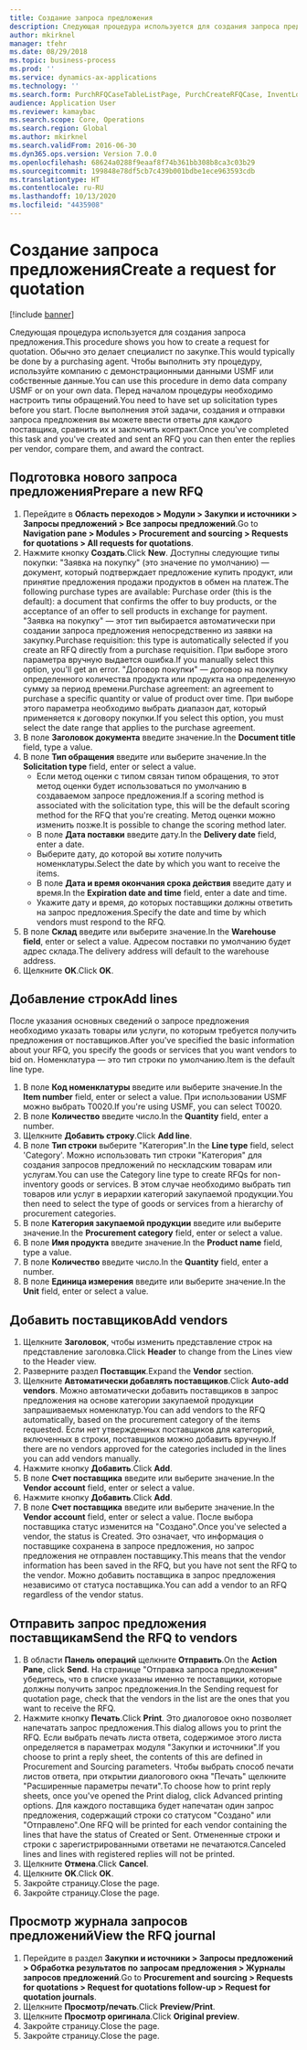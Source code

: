 ```yaml
---
title: Создание запроса предложения
description: Следующая процедура используется для создания запроса предложения.
author: mkirknel
manager: tfehr
ms.date: 08/29/2018
ms.topic: business-process
ms.prod: ''
ms.service: dynamics-ax-applications
ms.technology: ''
ms.search.form: PurchRFQCaseTableListPage, PurchCreateRFQCase, InventLocationIdLookup, PurchRFQCaseTable, InventItemIdLookupSimple, EcoResCategorySingleLookup, UnitOfMeasureLookup, PurchRFQEditLines, PurchRFQEditLinesPrintOptions, VendRFQJournal, SrsReportViewerForm
audience: Application User
ms.reviewer: kamaybac
ms.search.scope: Core, Operations
ms.search.region: Global
ms.author: mkirknel
ms.search.validFrom: 2016-06-30
ms.dyn365.ops.version: Version 7.0.0
ms.openlocfilehash: 68624a0288f9eaaf8f74b361bb308b8ca3c03b29
ms.sourcegitcommit: 199848e78df5cb7c439b001bdbe1ece963593cdb
ms.translationtype: HT
ms.contentlocale: ru-RU
ms.lasthandoff: 10/13/2020
ms.locfileid: "4435908"
---
```

# <a name="create-a-request-for-quotation"></a><span data-ttu-id="25909-103">Создание запроса предложения</span><span class="sxs-lookup"><span data-stu-id="25909-103">Create a request for quotation</span></span>

[!include [banner](../../includes/banner.md)]

<span data-ttu-id="25909-104">Следующая процедура используется для создания запроса предложения.</span><span class="sxs-lookup"><span data-stu-id="25909-104">This procedure shows you how to create a request for quotation.</span></span> <span data-ttu-id="25909-105">Обычно это делает специалист по закупке.</span><span class="sxs-lookup"><span data-stu-id="25909-105">This would typically be done by a purchasing agent.</span></span> <span data-ttu-id="25909-106">Чтобы выполнить эту процедуру, используйте компанию с демонстрационными данными USMF или собственные данные.</span><span class="sxs-lookup"><span data-stu-id="25909-106">You can use this procedure in demo data company USMF or on your own data.</span></span> <span data-ttu-id="25909-107">Перед началом процедуры необходимо настроить типы обращений.</span><span class="sxs-lookup"><span data-stu-id="25909-107">You need to have set up solicitation types before you start.</span></span> <span data-ttu-id="25909-108">После выполнения этой задачи, создания и отправки запроса предложения вы можете ввести ответы для каждого поставщика, сравнить их и заключить контракт.</span><span class="sxs-lookup"><span data-stu-id="25909-108">Once you've completed this task and you've created and sent an RFQ you can then enter the replies per vendor, compare them, and award the contract.</span></span>


## <a name="prepare-a-new-rfq"></a><span data-ttu-id="25909-109">Подготовка нового запроса предложения</span><span class="sxs-lookup"><span data-stu-id="25909-109">Prepare a new RFQ</span></span>
1. <span data-ttu-id="25909-110">Перейдите в **Область переходов > Модули > Закупки и источники > Запросы предложений > Все запросы предложений**.</span><span class="sxs-lookup"><span data-stu-id="25909-110">Go to **Navigation pane > Modules > Procurement and sourcing > Requests for quotations > All requests for quotations**.</span></span>
2. <span data-ttu-id="25909-111">Нажмите кнопку **Создать**.</span><span class="sxs-lookup"><span data-stu-id="25909-111">Click **New**.</span></span>
    <span data-ttu-id="25909-112">Доступны следующие типы покупки: "Заявка на покупку" (это значение по умолчанию) — документ, который подтверждает предложение купить продукт, или принятие предложения продажи продуктов в обмен на платеж.</span><span class="sxs-lookup"><span data-stu-id="25909-112">The following purchase types are available: Purchase order (this is the default): a document that confirms the offer to buy products, or the acceptance of an offer to sell products in exchange for payment.</span></span> <span data-ttu-id="25909-113">"Заявка на покупку" — этот тип выбирается автоматически при создании запроса предложения непосредственно из заявки на закупку.</span><span class="sxs-lookup"><span data-stu-id="25909-113">Purchase requisition: this type is automatically selected if you create an RFQ directly from a purchase requisition.</span></span> <span data-ttu-id="25909-114">При выборе этого параметра вручную выдается ошибка.</span><span class="sxs-lookup"><span data-stu-id="25909-114">If you manually select this option, you'll get an error.</span></span> <span data-ttu-id="25909-115">"Договор покупки" — договор на покупку определенного количества продукта или продукта на определенную сумму за период времени.</span><span class="sxs-lookup"><span data-stu-id="25909-115">Purchase agreement: an agreement to purchase a specific quantity or value of product over time.</span></span> <span data-ttu-id="25909-116">При выборе этого параметра необходимо выбрать диапазон дат, который применяется к договору покупки.</span><span class="sxs-lookup"><span data-stu-id="25909-116">If you select this option, you must select the date range that applies to the purchase agreement.</span></span>  
3. <span data-ttu-id="25909-117">В поле **Заголовок документа** введите значение.</span><span class="sxs-lookup"><span data-stu-id="25909-117">In the **Document title** field, type a value.</span></span>
4. <span data-ttu-id="25909-118">В поле **Тип обращения** введите или выберите значение.</span><span class="sxs-lookup"><span data-stu-id="25909-118">In the **Solicitation type** field, enter or select a value.</span></span>
    + <span data-ttu-id="25909-119">Если метод оценки с типом связан типом обращения, то этот метод оценки будет использоваться по умолчанию в создаваемом запросе предложения.</span><span class="sxs-lookup"><span data-stu-id="25909-119">If a scoring method is associated with the solicitation type, this will be the default scoring method for the RFQ that you're creating.</span></span> <span data-ttu-id="25909-120">Метод оценки можно изменить позже.</span><span class="sxs-lookup"><span data-stu-id="25909-120">It is possible to change the scoring method later.</span></span>  
    + <span data-ttu-id="25909-121">В поле **Дата поставки** введите дату.</span><span class="sxs-lookup"><span data-stu-id="25909-121">In the **Delivery date** field, enter a date.</span></span>  
    + <span data-ttu-id="25909-122">Выберите дату, до которой вы хотите получить номенклатуры.</span><span class="sxs-lookup"><span data-stu-id="25909-122">Select the date by which you want to receive the items.</span></span>  
    + <span data-ttu-id="25909-123">В поле **Дата и время окончания срока действия** введите дату и время.</span><span class="sxs-lookup"><span data-stu-id="25909-123">In the **Expiration date and time** field, enter a date and time.</span></span>  
    + <span data-ttu-id="25909-124">Укажите дату и время, до которых поставщики должны ответить на запрос предложения.</span><span class="sxs-lookup"><span data-stu-id="25909-124">Specify the date and time by which vendors must respond to the RFQ.</span></span>  
5. <span data-ttu-id="25909-125">В поле **Склад** введите или выберите значение.</span><span class="sxs-lookup"><span data-stu-id="25909-125">In the **Warehouse field**, enter or select a value.</span></span> <span data-ttu-id="25909-126">Адресом поставки по умолчанию будет адрес склада.</span><span class="sxs-lookup"><span data-stu-id="25909-126">The delivery address will default to the warehouse address.</span></span>  
6. <span data-ttu-id="25909-127">Щелкните **OK**.</span><span class="sxs-lookup"><span data-stu-id="25909-127">Click **OK**.</span></span>

## <a name="add-lines"></a><span data-ttu-id="25909-128">Добавление строк</span><span class="sxs-lookup"><span data-stu-id="25909-128">Add lines</span></span>

<span data-ttu-id="25909-129">После указания основных сведений о запросе предложения необходимо указать товары или услуги, по которым требуется получить предложения от поставщиков.</span><span class="sxs-lookup"><span data-stu-id="25909-129">After you've specified the basic information about your RFQ, you specify the goods or services that you want vendors to bid on.</span></span> <span data-ttu-id="25909-130">Номенклатура — это тип строки по умолчанию.</span><span class="sxs-lookup"><span data-stu-id="25909-130">Item is the default line type.</span></span>

1. <span data-ttu-id="25909-131">В поле **Код номенклатуры** введите или выберите значение.</span><span class="sxs-lookup"><span data-stu-id="25909-131">In the **Item number** field, enter or select a value.</span></span> <span data-ttu-id="25909-132">При использовании USMF можно выбрать T0020.</span><span class="sxs-lookup"><span data-stu-id="25909-132">If you're using USMF, you can select T0020.</span></span>  
2. <span data-ttu-id="25909-133">В поле **Количество** введите число.</span><span class="sxs-lookup"><span data-stu-id="25909-133">In the **Quantity** field, enter a number.</span></span>
3. <span data-ttu-id="25909-134">Щелкните **Добавить строку**.</span><span class="sxs-lookup"><span data-stu-id="25909-134">Click **Add line**.</span></span>
4. <span data-ttu-id="25909-135">В поле **Тип строки** выберите "Категория".</span><span class="sxs-lookup"><span data-stu-id="25909-135">In the **Line type** field, select 'Category'.</span></span> <span data-ttu-id="25909-136">Можно использовать тип строки "Категория" для создания запросов предложений по нескладским товарам или услугам.</span><span class="sxs-lookup"><span data-stu-id="25909-136">You can use the Category line type to create RFQs for non-inventory goods or services.</span></span> <span data-ttu-id="25909-137">В этом случае необходимо выбрать тип товаров или услуг в иерархии категорий закупаемой продукции.</span><span class="sxs-lookup"><span data-stu-id="25909-137">You then need to select the type of goods or services from a hierarchy of procurement categories.</span></span>  
5. <span data-ttu-id="25909-138">В поле **Категория закупаемой продукции** введите или выберите значение.</span><span class="sxs-lookup"><span data-stu-id="25909-138">In the **Procurement category** field, enter or select a value.</span></span>
6. <span data-ttu-id="25909-139">В поле **Имя продукта** введите значение.</span><span class="sxs-lookup"><span data-stu-id="25909-139">In the **Product name** field, type a value.</span></span>
7. <span data-ttu-id="25909-140">В поле **Количество** введите число.</span><span class="sxs-lookup"><span data-stu-id="25909-140">In the **Quantity** field, enter a number.</span></span>
8. <span data-ttu-id="25909-141">В поле **Единица измерения** введите или выберите значение.</span><span class="sxs-lookup"><span data-stu-id="25909-141">In the **Unit** field, enter or select a value.</span></span>

## <a name="add-vendors"></a><span data-ttu-id="25909-142">Добавить поставщиков</span><span class="sxs-lookup"><span data-stu-id="25909-142">Add vendors</span></span>
1. <span data-ttu-id="25909-143">Щелкните **Заголовок**, чтобы изменить представление строк на представление заголовка.</span><span class="sxs-lookup"><span data-stu-id="25909-143">Click **Header** to change from the Lines view to the Header view.</span></span> 
2. <span data-ttu-id="25909-144">Разверните раздел **Поставщик**.</span><span class="sxs-lookup"><span data-stu-id="25909-144">Expand the **Vendor** section.</span></span>
3. <span data-ttu-id="25909-145">Щелкните **Автоматически добавлять поставщиков**.</span><span class="sxs-lookup"><span data-stu-id="25909-145">Click **Auto-add vendors**.</span></span> <span data-ttu-id="25909-146">Можно автоматически добавить поставщиков в запрос предложения на основе категории закупаемой продукции запрашиваемых номенклатур.</span><span class="sxs-lookup"><span data-stu-id="25909-146">You can add vendors to the RFQ automatically, based on the procurement category of the items requested.</span></span> <span data-ttu-id="25909-147">Если нет утвержденных поставщиков для категорий, включенных в строки, поставщиков можно добавить вручную.</span><span class="sxs-lookup"><span data-stu-id="25909-147">If there are no vendors approved for the categories included in the lines you can add vendors manually.</span></span>  
4. <span data-ttu-id="25909-148">Нажмите кнопку **Добавить**.</span><span class="sxs-lookup"><span data-stu-id="25909-148">Click **Add**.</span></span>
5. <span data-ttu-id="25909-149">В поле **Счет поставщика** введите или выберите значение.</span><span class="sxs-lookup"><span data-stu-id="25909-149">In the **Vendor account** field, enter or select a value.</span></span>
6. <span data-ttu-id="25909-150">Нажмите кнопку **Добавить**.</span><span class="sxs-lookup"><span data-stu-id="25909-150">Click **Add**.</span></span>
7. <span data-ttu-id="25909-151">В поле **Счет поставщика** введите или выберите значение.</span><span class="sxs-lookup"><span data-stu-id="25909-151">In the **Vendor account** field, enter or select a value.</span></span> <span data-ttu-id="25909-152">После выбора поставщика статус изменится на "Создано".</span><span class="sxs-lookup"><span data-stu-id="25909-152">Once you've selected a vendor, the status is Created.</span></span> <span data-ttu-id="25909-153">Это означает, что информация о поставщике сохранена в запросе предложения, но запрос предложения не отправлен поставщику.</span><span class="sxs-lookup"><span data-stu-id="25909-153">This means that the vendor information has been saved in the RFQ, but you have not sent the RFQ to the vendor.</span></span> <span data-ttu-id="25909-154">Можно добавить поставщика в запрос предложения независимо от статуса поставщика.</span><span class="sxs-lookup"><span data-stu-id="25909-154">You can add a vendor to an RFQ regardless of the vendor status.</span></span>  

## <a name="send-the-rfq-to-vendors"></a><span data-ttu-id="25909-155">Отправить запрос предложения поставщикам</span><span class="sxs-lookup"><span data-stu-id="25909-155">Send the RFQ to vendors</span></span>
1. <span data-ttu-id="25909-156">В области **Панель операций** щелкните **Отправить**.</span><span class="sxs-lookup"><span data-stu-id="25909-156">On the **Action Pane**, click **Send**.</span></span> <span data-ttu-id="25909-157">На странице "Отправка запроса предложения" убедитесь, что в списке указаны именно те поставщики, которые должны получить запрос предложения.</span><span class="sxs-lookup"><span data-stu-id="25909-157">In the Sending request for quotation page, check that the vendors in the list are the ones that you want to receive the RFQ.</span></span>  
2. <span data-ttu-id="25909-158">Нажмите кнопку **Печать**.</span><span class="sxs-lookup"><span data-stu-id="25909-158">Click **Print**.</span></span> <span data-ttu-id="25909-159">Это диалоговое окно позволяет напечатать запрос предложения.</span><span class="sxs-lookup"><span data-stu-id="25909-159">This dialog allows you to print the RFQ.</span></span> <span data-ttu-id="25909-160">Если выбрать печать листа ответа, содержимое этого листа определяется в параметрах модуля "Закупки и источники".</span><span class="sxs-lookup"><span data-stu-id="25909-160">If you choose to print a reply sheet, the contents of this are defined in Procurement and Sourcing parameters.</span></span> <span data-ttu-id="25909-161">Чтобы выбрать способ печати листов ответа, при открытии диалогового окна "Печать" щелкните "Расширенные параметры печати".</span><span class="sxs-lookup"><span data-stu-id="25909-161">To choose how to print reply sheets, once you've opened the Print dialog, click Advanced printing options.</span></span> <span data-ttu-id="25909-162">Для каждого поставщика будет напечатан один запрос предложения, содержащий строки со статусом "Создано" или "Отправлено".</span><span class="sxs-lookup"><span data-stu-id="25909-162">One RFQ will be printed for each vendor containing the lines that have the status of Created or Sent.</span></span> <span data-ttu-id="25909-163">Отмененные строки и строки с зарегистрированными ответами не печатаются.</span><span class="sxs-lookup"><span data-stu-id="25909-163">Canceled lines and lines with registered replies will not be printed.</span></span>   
3. <span data-ttu-id="25909-164">Щелкните **Отмена**.</span><span class="sxs-lookup"><span data-stu-id="25909-164">Click **Cancel**.</span></span>
4. <span data-ttu-id="25909-165">Щелкните **OK**.</span><span class="sxs-lookup"><span data-stu-id="25909-165">Click **OK**.</span></span>
5. <span data-ttu-id="25909-166">Закройте страницу.</span><span class="sxs-lookup"><span data-stu-id="25909-166">Close the page.</span></span>
6. <span data-ttu-id="25909-167">Закройте страницу.</span><span class="sxs-lookup"><span data-stu-id="25909-167">Close the page.</span></span>

## <a name="view-the-rfq-journal"></a><span data-ttu-id="25909-168">Просмотр журнала запросов предложений</span><span class="sxs-lookup"><span data-stu-id="25909-168">View the RFQ journal</span></span>
1. <span data-ttu-id="25909-169">Перейдите в раздел **Закупки и источники > Запросы предложений > Обработка результатов по запросам предложения > Журналы запросов предложений**.</span><span class="sxs-lookup"><span data-stu-id="25909-169">Go to **Procurement and sourcing > Requests for quotations > Request for quotations follow-up > Request for quotation journals**.</span></span>
2. <span data-ttu-id="25909-170">Щелкните **Просмотр/печать**.</span><span class="sxs-lookup"><span data-stu-id="25909-170">Click **Preview/Print**.</span></span>
3. <span data-ttu-id="25909-171">Щелкните **Просмотр оригинала**.</span><span class="sxs-lookup"><span data-stu-id="25909-171">Click **Original preview**.</span></span>
4. <span data-ttu-id="25909-172">Закройте страницу.</span><span class="sxs-lookup"><span data-stu-id="25909-172">Close the page.</span></span>
5. <span data-ttu-id="25909-173">Закройте страницу.</span><span class="sxs-lookup"><span data-stu-id="25909-173">Close the page.</span></span>

